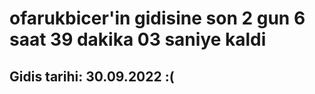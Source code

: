 # ofarukbicer'in gidisine son 2 gun 6 saat 39 dakika 03 saniye kaldi

## Gidis tarihi: 30.09.2022 :(
